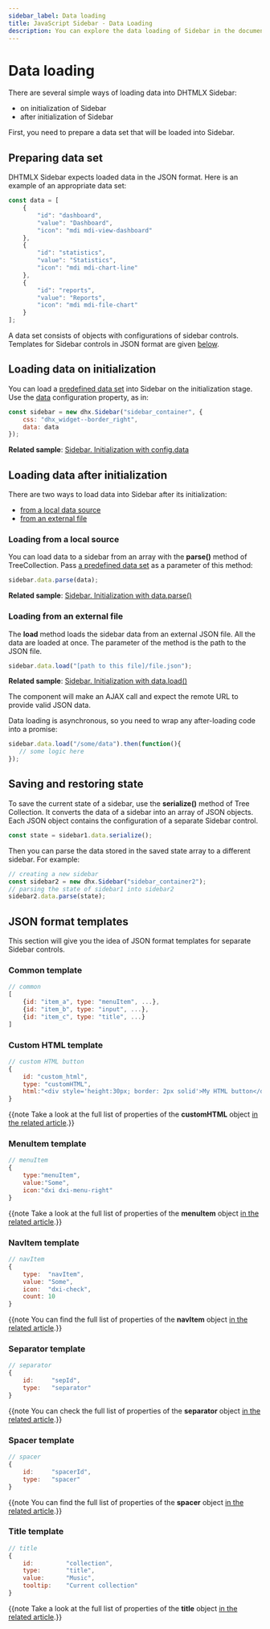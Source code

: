 ```yaml
---
sidebar_label: Data loading
title: JavaScript Sidebar - Data Loading 
description: You can explore the data loading of Sidebar in the documentation of the DHTMLX JavaScript UI library. Browse developer guides and API reference, try out code examples and live demos, and download a free 30-day evaluation version of DHTMLX Suite.
---
```


# Data loading

There are several simple ways of loading data into DHTMLX Sidebar:

- on initialization of Sidebar
- after initialization of Sidebar

First, you need to prepare a data set that will be loaded into Sidebar.

## Preparing data set

DHTMLX Sidebar expects loaded data in the JSON format. Here is an example of an appropriate data set:

~~~js
const data = [
    {
        "id": "dashboard",
        "value": "Dashboard",
        "icon": "mdi mdi-view-dashboard"
    },
    {
        "id": "statistics",
        "value": "Statistics",
        "icon": "mdi mdi-chart-line"
    },
    {
        "id": "reports",
        "value": "Reports",
        "icon": "mdi mdi-file-chart"
    }
];
~~~

A data set consists of objects with configurations of sidebar controls. Templates for Sidebar controls in JSON format are given [below](#json-format-templates).

## Loading data on initialization

You can load a [predefined data set](#preparing-data-set) into Sidebar on the initialization stage. Use the [data](sidebar/api/sidebar_data_config.md) configuration property, as in:

~~~js
const sidebar = new dhx.Sidebar("sidebar_container", {
    css: "dhx_widget--border_right",
    data: data
});
~~~

**Related sample**: [Sidebar. Initialization with config.data](https://snippet.dhtmlx.com/y8y7iw42)

## Loading data after initialization

There are two ways to load data into Sidebar after its initialization:

- [from a local data source](#loading-from-a-local-source)
- [from an external file](#loading-from-an-external-file)

### Loading from a local source

You can load data to a sidebar from an array with the **parse()** method of TreeCollection. Pass [a predefined data set](#preparing-data-set) as a parameter of this method:

~~~js
sidebar.data.parse(data);
~~~

**Related sample**: [Sidebar. Initialization with data.parse()](https://snippet.dhtmlx.com/x0qpt7pk)

### Loading from an external file

The **load** method loads the sidebar data from an external JSON file. All the data are loaded at once. The parameter of the method is the path to the JSON file.

~~~js
sidebar.data.load("[path to this file]/file.json");
~~~	

**Related sample**: [Sidebar. Initialization with data.load()](https://snippet.dhtmlx.com/mq4ggjmm)
	
The component will make an AJAX call and expect the remote URL to provide valid JSON data.

Data loading is asynchronous, so you need to wrap any after-loading code into a promise:

~~~js
sidebar.data.load("/some/data").then(function(){
   // some logic here
});
~~~

## Saving and restoring state

To save the current state of a sidebar, use the **serialize()** method of Tree Collection. It converts the data of a sidebar into an array of JSON objects. 
Each JSON object contains the configuration of a separate Sidebar control.

~~~js
const state = sidebar1.data.serialize();
~~~

Then you can parse the data stored in the saved state array to a different sidebar. For example:

~~~js
// creating a new sidebar
const sidebar2 = new dhx.Sidebar("sidebar_container2");
// parsing the state of sidebar1 into sidebar2
sidebar2.data.parse(state);
~~~

## JSON format templates

This section will give you the idea of JSON format templates for separate Sidebar controls.

### Common template

~~~js
// common
[
	{id: "item_a", type: "menuItem", ...},
	{id: "item_b", type: "input", ...},
	{id: "item_c", type: "title", ...}
]
~~~

### Custom HTML template

~~~js
// custom HTML button
{
	id: "custom_html",
	type: "customHTML",
    html:"<div style='height:30px; border: 2px solid'>My HTML button</div>"
}
~~~

{{note Take a look at the full list of properties of the **customHTML** object [in the related article](sidebar/api/api_customhtml_properties.md).}}

### MenuItem template

~~~js
// menuItem
{
	type:"menuItem", 
	value:"Some",
    icon:"dxi dxi-menu-right"
}
~~~

{{note Take a look at the full list of properties of the **menuItem** object [in the related article](sidebar/api/api_menuitem_properties.md).}}

### NavItem template

~~~js
// navItem
{
    type:  "navItem", 
    value: "Some",
    icon:  "dxi-check",
    count: 10
}
~~~

{{note You can find the full list of properties of the **navItem** object [in the related article](sidebar/api/api_navitem_properties.md).}}

###  Separator template

~~~js
// separator
{
	id:	 	"sepId",		
	type:   "separator"	 	
}
~~~

{{note You can check the full list of properties of the **separator** object [in the related article](sidebar/api/api_separator_properties.md).}}

### Spacer template

~~~js
// spacer
{
	id:	 	"spacerId",	  	
	type:   "spacer"		
}
~~~

{{note You can find the full list of properties of the **spacer** object [in the related article](sidebar/api/api_spacer_properties.md).}}

### Title template

~~~js
// title
{
	id:		 	"collection",		
	type:	   	"title", 				
	value:	  	"Music",				
	tooltip:	"Current collection"	
}
~~~

{{note Take a look at the full list of properties of the **title** object [in the related article](sidebar/api/api_title_properties.md).}}
